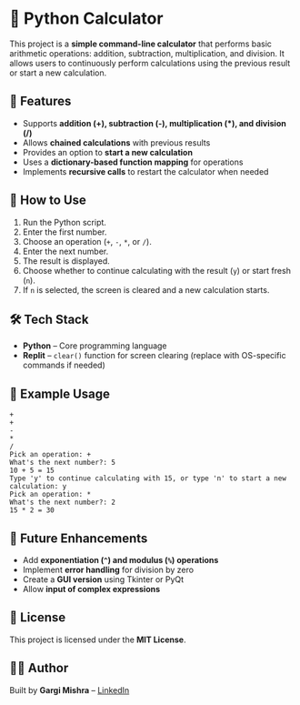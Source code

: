 # 🧮 Python Calculator

This project is a **simple command-line calculator** that performs basic arithmetic operations: addition, subtraction, multiplication, and division. It allows users to continuously perform calculations using the previous result or start a new calculation.

## 🚀 Features

- Supports **addition (+), subtraction (-), multiplication (*), and division (/)**
- Allows **chained calculations** with previous results
- Provides an option to **start a new calculation**
- Uses a **dictionary-based function mapping** for operations
- Implements **recursive calls** to restart the calculator when needed

## 🔧 How to Use

1. Run the Python script.
2. Enter the first number.
3. Choose an operation (`+`, `-`, `*`, or `/`).
4. Enter the next number.
5. The result is displayed.
6. Choose whether to continue calculating with the result (`y`) or start fresh (`n`).
7. If `n` is selected, the screen is cleared and a new calculation starts.

## 🛠 Tech Stack

- **Python** – Core programming language
- **Replit** – `clear()` function for screen clearing (replace with OS-specific commands if needed)

## 📌 Example Usage

```
+
+
-
*
/
Pick an operation: +
What's the next number?: 5
10 + 5 = 15
Type 'y' to continue calculating with 15, or type 'n' to start a new calculation: y
Pick an operation: *
What's the next number?: 2
15 * 2 = 30
```

## 🔮 Future Enhancements

- Add **exponentiation (`^`) and modulus (`%`) operations**
- Implement **error handling** for division by zero
- Create a **GUI version** using Tkinter or PyQt
- Allow **input of complex expressions**

## 📄 License

This project is licensed under the **MIT License**.

## 👩‍💻 Author

Built by **Gargi Mishra** – [LinkedIn](https://www.linkedin.com/in/gargi510)

